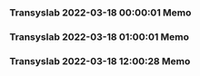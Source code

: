 ### Transyslab 2022-03-18 00:00:01 Memo
### Transyslab 2022-03-18 01:00:01 Memo
### Transyslab 2022-03-18 12:00:28 Memo
